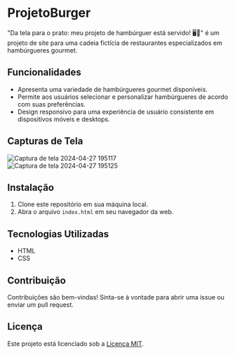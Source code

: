 # ProjetoBurger
"Da tela para o prato: meu projeto de hambúrguer está servido! 🖥️🍔" é um projeto de site para uma cadeia fictícia de restaurantes especializados em hambúrgueres gourmet.

## Funcionalidades

- Apresenta uma variedade de hambúrgueres gourmet disponíveis.
- Permite aos usuários selecionar e personalizar hambúrgueres de acordo com suas preferências.
- Design responsivo para uma experiência de usuário consistente em dispositivos móveis e desktops.

## Capturas de Tela

![Captura de tela 2024-04-27 195117](https://github.com/joaoAlves77/ProjetoBurger/assets/140833592/5d541dd4-a6b8-4e2c-a675-903d4e1d523c)
![Captura de tela 2024-04-27 195125](https://github.com/joaoAlves77/ProjetoBurger/assets/140833592/7de362e0-f25d-4998-9c09-59bd7b88cb70)

## Instalação

1. Clone este repositório em sua máquina local.
2. Abra o arquivo `index.html` em seu navegador da web.

## Tecnologias Utilizadas

- HTML
- CSS

## Contribuição

Contribuições são bem-vindas! Sinta-se à vontade para abrir uma issue ou enviar um pull request.

## Licença

Este projeto está licenciado sob a [Licença MIT](LICENSE).
